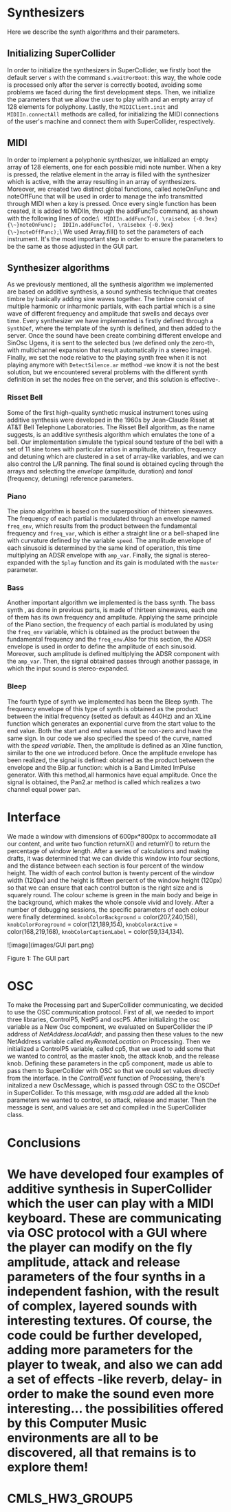 # Synthesizers

Here we describe the synth algorithms and their parameters.

## Initializing SuperCollider

In order to initialize the synthesizers in SuperCollider, we firstly boot the default server `s` with the command `s.waitForBoot`: this way, the whole code is processed only after the server is correctly booted, avoiding some problems we faced during the first development steps. Then, we initialize the parameters that we allow the user to play with and an empty array of 128 elements for polyphony. Lastly, the `MIDIClient.init` and `MIDIIn.connectAll` methods are called, for initializing the MIDI connections of the user's machine and connect them with SuperCollider, respectively.

## MIDI

In order to implement a polyphonic synthesizer, we initialized an empty array of 128 elements, one for each possible midi note number. When a key is pressed, the relative element in the array is filled with the synthesizer which is active, with the array resulting in an array of synthesizers. Moreover, we created two distinct global functions, called noteOnFunc and noteOffFunc that will be used in order to manage the info transmitted through MIDI when a key is pressed. Once every single function has been created, it is added to MIDIIn, through the addFuncTo command, as shown with the following lines of code:\ ` MIDIIn.addFuncTo(, \raisebox {-0.9ex} {\~}noteOnFunc);  IDIIn.addFuncTo(, \raisebox {-0.9ex} {\~}noteOffFunc);`\ We used Array.fill() to set the parameters of each instrument. It's the most important step in order to ensure the parameters to be the same as those adjusted in the GUI part.

## Synthesizer algorithms

As we previously mentioned, all the synthesis algorithm we implemented are based on additive synthesis, a sound synthesis technique that creates timbre by basically adding sine waves together. The timbre consist of multiple harmonic or inharmonic partials, with each partial which is a sine wave of different frequency and amplitude that swells and decays over time. Every synthesizer we have implemented is firstly defined through a `SynthDef`, where the template of the synth is defined, and then added to the server. Once the sound have been create combining different envelope and SinOsc Ugens, it is sent to the selected bus (we defined only the zero-th, with multichannel expansion that result automatically in a stereo image). Finally, we set the node relative to the playing synth free when it is not playing anymore with `DetectSilence.ar` method -we know it is not the best solution, but we encountered several problems with the different synth definition in set the nodes free on the server, and this solution is effective-.

### Risset Bell

Some of the first high-quality synthetic musical instrument tones using additive synthesis were developed in the 1960s by Jean-Claude Risset at AT&T Bell Telephone Laboratories. The Risset Bell algorithm, as the name suggests, is an additive synthesis algorithm which emulates the tone of a bell. Our implementation simulate the typical sound texture of the bell with a set of 11 sine tones with particular ratios in amplitude, duration, frequency and detuning which are clustered in a set of array-like variables, and we can also control the L/R panning. The final sound is obtained cycling through the arrays and selecting the *envelope* (amplitude, duration) and *tonal* (frequency, detuning) reference parameters.

### Piano

The piano algorithm is based on the superposition of thirteen sinewaves. The frequency of each partial is modulated through an envelope named `freq_env`, which results from the product between the fundamental frequency and `freq_var`, which is either a straight line or a bell-shaped line with curvature defined by the variable `speed`. The amplitude envelope of each sinusoid is determined by the same kind of operation, this time multiplying an ADSR envelope with `amp_var`. Finally, the signal is stereo-expanded with the `Splay` function and its gain is modulated with the `master` parameter.

### Bass

Another important algorithm we implemented is the bass synth. The bass synth , as done in previous parts, is made of thirteen sinewaves, each one of them has its own frequency and amplitude. Applying the same principle of the Piano section, the frequency of each partial is modulated by using the `freq_env` variable, which is obtained as the product between the fundamental frequency and the `freq_env`.Also for this section, the ADSR envelope is used in order to define the amplitude of each sinusoid. Moreover, such amplitude is defined multiplying the ADSR component with the `amp_var`. Then, the signal obtained passes through another passage, in which the input sound is stereo-expanded.

### Bleep

The fourth type of synth we implemented has been the Bleep synth. The frequency envelope of this type of synth is obtained as the product between the initial frequency (setted as default as 440Hz) and an XLine function which generates an exponential curve from the start value to the end value. Both the start and end values must be non-zero and have the same sign. In our code we also specified the speed of the curve, named with the *speed variable*. Then, the amplitude is defined as an Xline function, similar to the one we introduced before. Once the amplitude envelope has been realized, the signal is defined: obtained as the product between the envelope and the Blip.ar function: which is a Band Limited ImPulse generator. With this method,all harmonics have equal amplitude. Once the signal is obtained, the Pan2.ar method is called which realizes a two channel equal power pan.

# Interface

We made a window with dimensions of 600px\*800px to accommodate all our content, and write two function returnX() and returnY() to return the percentage of window length. After a series of calculations and making drafts, it was determined that we can divide this window into four sections, and the distance between each section is four percent of the window height. The width of each control button is twenty percent of the window width (120px) and the height is fifteen percent of the window height (120px) so that we can ensure that each control button is the right size and is squarely round. The colour scheme is green in the main body and beige in the background, which makes the whole console vivid and lovely. After a number of debugging sessions, the specific parameters of each colour were finally determined. `knobColorBackground` = color(207,240,158), `knobColorForeground` = color(121,189,154), `knobColorActive` = color(168,219,168), `knobColorCaptionLabel` = color(59,134,134).

![image](images/GUI part.png)

Figure 1: The GUI part

# OSC

To make the Processing part and SuperCollider communicating, we decided to use the OSC communication protocol. First of all, we needed to import three libraries, ControlP5, NetP5 and oscP5. After initializing the osc variable as a New Osc component, we evaluated on SuperCollider the IP address of *NetAddress.localAddr*, and passing then these values to the new NetAddress variable called *myRemoteLocation* on Processing. Then we initialized a ControlP5 variable, called cp5, that we used to add some that we wanted to control, as the master knob, the attack knob, and the release knob. Defining these parameters in the cp5 component, made us able to pass them to SuperCollider with OSC so that we could set values directly from the interface. In the *ControlEvent* function of Processing, there's initalized a new OscMessage, which is passed through OSC to the OSCDef in SuperCollider. To this message, with *msg.add* are added all the knob parameters we wanted to control, so attack, release and master. Then the message is sent, and values are set and compiled in the SuperCollider class.

# Conclusions

We have developed four examples of additive synthesis in SuperCollider which the user can play with a MIDI keyboard. These are communicating via OSC protocol with a GUI where the player can modify on the fly amplitude, attack and release parameters of the four synths in a independent fashion, with the result of complex, layered sounds with interesting textures. Of course, the code could be further developed, adding more parameters for the player to tweak, and also we can add a set of effects -like reverb, delay- in order to make the sound even more interesting\... the possibilities offered by this Computer Music environments are all to be discovered, all that remains is to explore them!
=======
# CMLS_HW3_GROUP5
